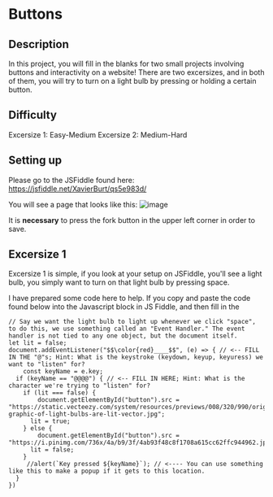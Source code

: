 # Buttons
## Description
In this project, you will fill in the blanks for two small projects involving buttons and interactivity on a website! There are two excersizes, and in both of them, you will try to turn on a light bulb by pressing or holding a certain button.

## Difficulty
Excersize 1: Easy-Medium
Excersize 2: Medium-Hard

## Setting up

Please go to the JSFiddle found here:
https://jsfiddle.net/XavierBurt/qs5e983d/

You will see a page that looks like this: 
![image](https://github.com/XavierBurt/Buttons/assets/97270148/ad46f8ea-e9ad-442e-a270-69fc0428080f)

It is **necessary** to press the fork button in the upper left corner in order to save.

## Excersize 1

Excersize 1 is simple, if you look at your setup on JSFiddle, you'll see a light bulb, you simply want to turn on that light bulb by pressing space.

I have prepared some code here to help. If you copy and paste the code found below into the Javascript block in JS Fiddle, and then fill in the 
```
// Say we want the light bulb to light up whenever we click "space", to do this, we use something called an "Event Handler." The event handler is not tied to any one object, but the document itself. 
let lit = false;
document.addEventListener("$$\color{red}____$$", (e) => { // <-- FILL IN THE "@"s; Hint: What is the keystroke (keydown, keyup, keyuress) we want to "listen" for?
	const keyName = e.key;
  if (keyName == "@@@@") { // <-- FILL IN HERE; Hint: What is the character we're trying to "listen" for?
  	if (lit === false) {
  		document.getElementById("button").src = "https://static.vecteezy.com/system/resources/previews/008/320/990/original/illustration-graphic-of-light-bulbs-are-lit-vector.jpg";
      lit = true;
    } else {
    	document.getElementById("button").src = "https://i.pinimg.com/736x/4a/b9/3f/4ab93f48c8f1708a615cc62ffc944962.jpg";
      lit = false;
    }
     //alert(`Key pressed ${keyName}`); // <---- You can use something like this to make a popup if it gets to this location.
  }
})
```
